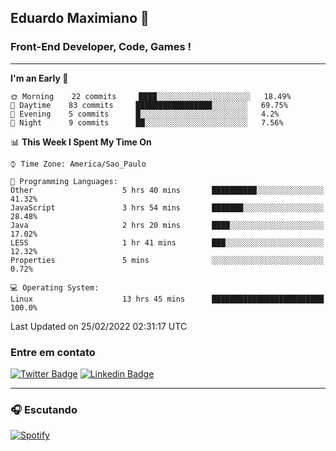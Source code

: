 ## Eduardo Maximiano 👋

### Front-End Developer, Code, Games !

---

<!--START_SECTION:waka-->
**I'm an Early 🐤** 

```text
🌞 Morning    22 commits     ████░░░░░░░░░░░░░░░░░░░░░   18.49% 
🌆 Daytime    83 commits     █████████████████░░░░░░░░   69.75% 
🌃 Evening    5 commits      █░░░░░░░░░░░░░░░░░░░░░░░░   4.2% 
🌙 Night      9 commits      ██░░░░░░░░░░░░░░░░░░░░░░░   7.56%

```


📊 **This Week I Spent My Time On** 

```text
⌚︎ Time Zone: America/Sao_Paulo

💬 Programming Languages: 
Other                    5 hrs 40 mins       ██████████░░░░░░░░░░░░░░░   41.32% 
JavaScript               3 hrs 54 mins       ███████░░░░░░░░░░░░░░░░░░   28.48% 
Java                     2 hrs 20 mins       ████░░░░░░░░░░░░░░░░░░░░░   17.02% 
LESS                     1 hr 41 mins        ███░░░░░░░░░░░░░░░░░░░░░░   12.32% 
Properties               5 mins              ░░░░░░░░░░░░░░░░░░░░░░░░░   0.72%

💻 Operating System: 
Linux                    13 hrs 45 mins      █████████████████████████   100.0%

```


 Last Updated on 25/02/2022 02:31:17 UTC
<!--END_SECTION:waka-->

### Entre em contato

[![Twitter Badge](https://img.shields.io/badge/-@edmaxi-1ca0f1?style=flat-square&labelColor=1ca0f1&logo=twitter&logoColor=white&link=https://twitter.com/edmaxi)](https://twitter.com/edmaxi)
[![Linkedin Badge](https://img.shields.io/badge/-Eduardo_Maximiano-0077B5?style=flat-square&logo=Linkedin&logoColor=white&link=https://www.linkedin.com/in/maximiano-eduardo)](https://www.linkedin.com/in/maximiano-eduardo)

---

### 🎧 Escutando
[![Spotify](https://novatorem-sandy.vercel.app/api/spotify)](https://open.spotify.com/user/comgigo)
